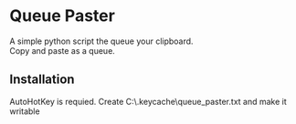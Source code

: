 
Queue Paster
============


A simple python script the queue your clipboard.  
Copy and paste as a queue.


Installation
------------

AutoHotKey is requied.
Create C:\\.keycache\\queue_paster.txt and make it writable
